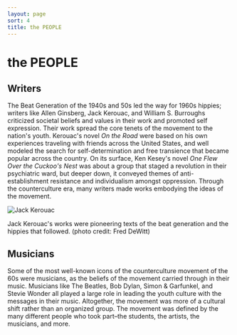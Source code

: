 ```yaml
---
layout: page
sort: 4
title: the PEOPLE
---
```


# the **PEOPLE**

## Writers
The Beat Generation of the 1940s and 50s led the way for 1960s hippies; writers like Allen Ginsberg, Jack Kerouac, and William S. Burroughs criticized societal beliefs and values in their work and promoted self expression. Their work spread the core tenets of the movement to the nation's youth. Kerouac's novel *On the Road* were based on his own experiences traveling with friends across the United States, and well modeled the search for self-determination and free transience that became popular across the country. On its surface, Ken Kesey's novel *One Flew Over the Cuckoo's Nest* was about a group that staged a revolution in their psychiatric ward, but deeper down, it conveyed themes of anti-establishment resistance and individualism amongst oppression. Through the counterculture era, many writers made works embodying the ideas of the movement.

![Jack Kerouac](https://media.newyorker.com/photos/5aaa87afe65fa81ca0422bc0/master/w_727,c_limit/Petrusich-Embarassing-Love-For-Jack-Kerouac.jpg)

<p class="description">Jack Kerouac's works were pioneering texts of the beat generation and the hippies that followed. (photo credit: Fred DeWitt)</p>

## Musicians
Some of the most well-known icons of the counterculture movement of the 60s were musicians, as the beliefs of the movement carried through in their music. Musicians like The Beatles, Bob Dylan, Simon & Garfunkel, and Stevie Wonder all played a large role in leading the youth culture with the messages in their music. Altogether, the movement was more of a cultural shift rather than an organized group. The movement was defined by the many different people who took part–the students, the artists, the musicians, and more.
